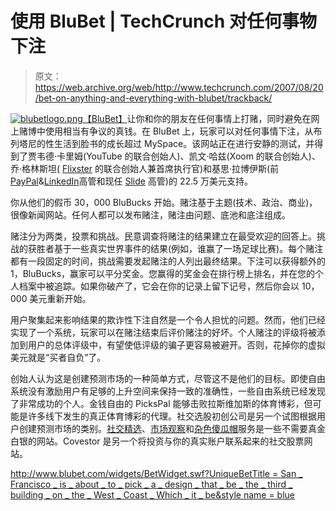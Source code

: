 # 使用 BluBet | TechCrunch 对任何事物下注

> 原文：<https://web.archive.org/web/http://www.techcrunch.com/2007/08/20/bet-on-anything-and-everything-with-blubet/trackback/>

[![blubetlogo.png](img/0f03cd372274253b12b755dd02920295.png)](https://web.archive.org/web/20111220054125/http://www.crunchbase.com/company/blubet)[【BluBet】](https://web.archive.org/web/20111220054125/http://www.crunchbase.com/company/blubet)让你和你的朋友在任何事情上打赌，同时避免在网上赌博中使用相当有争议的真钱。在 BluBet 上，玩家可以对任何事情下注，从布列塔尼的性生活到脸书的成长超过 MySpace。该网站正在进行安静的测试，并得到了贾韦德·卡里姆(YouTube 的联合创始人)、凯文·哈兹(Xoom 的联合创始人)、乔·格林斯坦( [Flixster](https://web.archive.org/web/20111220054125/http://www.crunchbase.com/company/Flixster) 的联合创始人兼首席执行官)和基思·拉博伊斯(前[PayPal](https://web.archive.org/web/20111220054125/http://www.crunchbase.com/company/paypal)&[LinkedIn](https://web.archive.org/web/20111220054125/http://www.crunchbase.com/company/linkedin)高管和现任 [Slide](https://web.archive.org/web/20111220054125/http://www.crunchbase.com/company/Slide) 高管)的 22.5 万美元支持。

你从他们的假币 30，000 BluBucks 开始。赌注基于主题(技术、政治、商业)，很像新闻网站。任何人都可以发布赌注，赌注由问题、底池和底注组成。

赌注分为两类，投票和挑战。民意调查将赌注的结果建立在最受欢迎的回答上。挑战的获胜者基于一些真实世界事件的结果(例如，谁赢了一场足球比赛)。每个赌注都有一段固定的时间，挑战需要发起赌注的人列出最终结果。下注可以获得额外的 1，BluBucks，赢家可以平分奖金。您赢得的奖金会在排行榜上排名，并在您的个人档案中被追踪。如果你破产了，它会在你的记录上留下记号，然后你会以 10，000 美元重新开始。

用户聚集起来影响结果的欺诈性下注自然是一个令人担忧的问题。然而，他们已经实现了一个系统，玩家可以在赌注结束后评价赌注的好坏。个人赌注的评级将被添加到用户的总体评级中，有望使低评级的骗子更容易被避开。否则，花掉你的虚拟美元就是“买者自负”了。

创始人认为这是创建预测市场的一种简单方式，尽管这不是他们的目标。即使自由系统没有激励用户有足够的上升空间来保持一致的准确性，一些自由系统已经发现了非常成功的个人。金钱自由的 PicksPal 能够击败拉斯维加斯的体育博彩，但可能是许多线下发生的真正体育博彩的代理。社交选股初创公司是另一个试图根据用户创建预测市场的类别。[社交精选](https://web.archive.org/web/20111220054125/http://www.techcrunch.com/2007/01/29/socialpicks-public-and-tracking-your-blog/)、[市场观察](https://web.archive.org/web/20111220054125/http://www.techcrunch.com/2007/03/26/marketwatch-geting-all-web-2/)和[杂色傻瓜帽](https://web.archive.org/web/20111220054125/http://www.techcrunch.com/2006/10/05/caps-takes-wisdom-of-the-few-to-stock-picking/)服务是一些不需要真金白银的网站。Covestor 是另一个将投资与你的真实账户联系起来的社交股票网站。

[http://www.blubet.com/widgets/BetWidget.swf?UniqueBetTitle = San _ Francisco _ is _ about _ to _ pick _ a _ design _ that _ be _ the _ third _ building _ on _ the _ West _ Coast _ Which _ it _ be&style name = blue](https://web.archive.org/web/20111220054125/http://www.blubet.com/widgets/BetWidget.swf?UniqueBetTitle=San_Francisco_is_about_to_pick_a_design_that_will_be_the_tallest_building_on_the_West_Coast_Which_will_it_be&StyleName=blue)